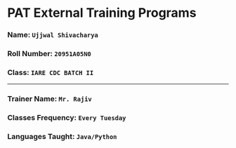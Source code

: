 # PAT External Training Programs

### Name: `Ujjwal Shivacharya`
### Roll Number: `20951A05N0`
### Class: `IARE CDC BATCH II`

---

### Trainer Name: `Mr. Rajiv`
### Classes Frequency: `Every Tuesday`
### Languages Taught: `Java/Python`
